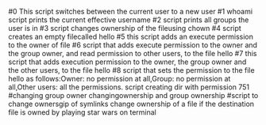 #0 This script switches between the current user to a new user
#1 whoami script prints the current effective username
#2 script prints all groups the user is in
#3 script changes ownership of the fileusing chown
#4 script creates an empty filecalled hello
#5 this script adds an execute permission to the owner of file <hello>
#6 script that adds execute permission to the owner and the group owner, and read permission to other users, to the file hello
#7 this script that adds execution permission to the owner, the group owner and the other users, to the file hello
#8  script that sets the permission to the file hello as follows:Owner: no permission at all,Group: no permission at all,Other users: all the permissions.
script creating dir with permission 751
#changing group owner
changingownership and group ownership
#script to change ownersgip of symlinks
change ownership of a file if the destination file is owned by <name>
playing star wars on terminal
